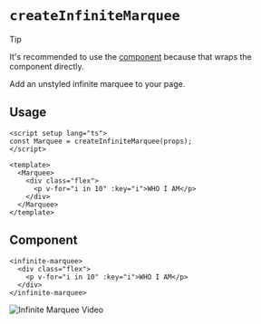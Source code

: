 # `createInfiniteMarquee`

> [!TIP]
> It's recommended to use the [component](#component) because that wraps the component directly.

Add an unstyled infinite marquee to your page.

## Usage

```vue
<script setup lang="ts">
const Marquee = createInfiniteMarquee(props);
</script>

<template>
  <Marquee>
    <div class="flex">
      <p v-for="i in 10" :key="i">WHO I AM</p>
    </div>
  </Marquee>
</template>
```

## Component

```vue
<infinite-marquee>
  <div class="flex">
    <p v-for="i in 10" :key="i">WHO I AM</p>
  </div>
</infinite-marquee>
```

![Infinite Marquee Video](/infinite-marquee.gif)
